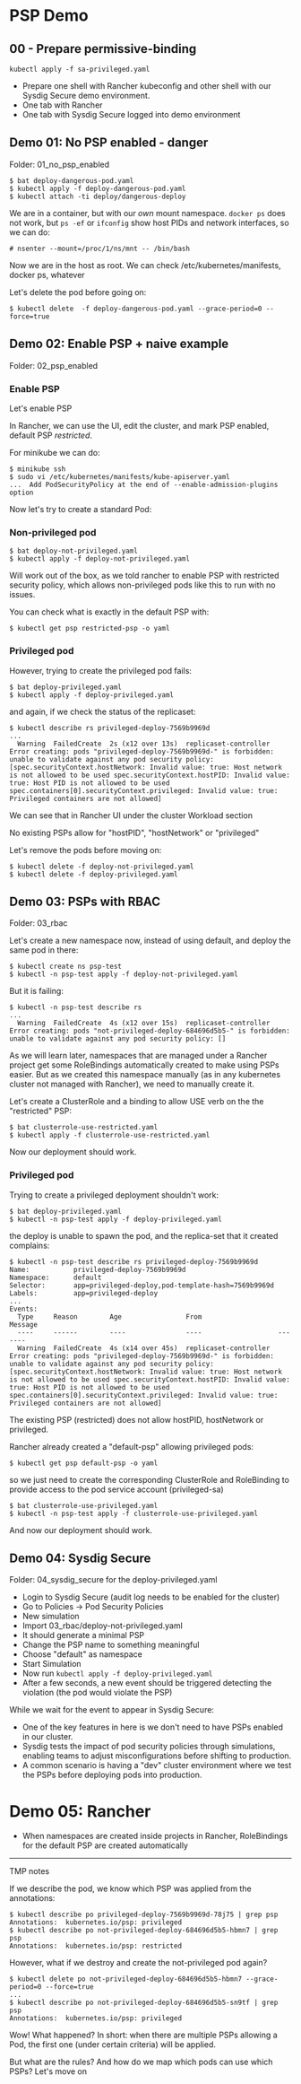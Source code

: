 # PSP Demo

## 00 - Prepare permissive-binding

```
kubectl apply -f sa-privileged.yaml
```

* Prepare one shell with Rancher kubeconfig and other shell with our Sysdig Secure demo environment.
* One tab with Rancher
* One tab with Sysdig Secure logged into demo environment

## Demo 01: No PSP enabled - danger

Folder: 01_no_psp_enabled

```
$ bat deploy-dangerous-pod.yaml
$ kubectl apply -f deploy-dangerous-pod.yaml
$ kubectl attach -ti deploy/dangerous-deploy
```

We are in a container, but with our *own* mount namespace. `docker ps` does not work, but `ps -ef` or `ifconfig` show host PIDs and network interfaces, so we can do:

```
# nsenter --mount=/proc/1/ns/mnt -- /bin/bash
```

Now we are in the host as root. We can check /etc/kubernetes/manifests, docker ps, whatever

Let's delete the pod before going on:

```
$ kubectl delete  -f deploy-dangerous-pod.yaml --grace-period=0 --force=true
```

## Demo 02: Enable PSP + naive example

Folder: 02_psp_enabled

### Enable PSP

Let's enable PSP

In Rancher, we can use the UI, edit the cluster, and mark PSP enabled, default PSP *restricted*.

For minikube we can do:

```
$ minikube ssh
$ sudo vi /etc/kubernetes/manifests/kube-apiserver.yaml
...  Add PodSecurityPolicy at the end of --enable-admission-plugins option
```

Now let's try to create a standard Pod:

### Non-privileged pod

```
$ bat deploy-not-privileged.yaml
$ kubectl apply -f deploy-not-privileged.yaml
```

Will work out of the box, as we told rancher to enable PSP with restricted security policy, which allows non-privileged pods like this to run with no issues.

You can check what is exactly in the default PSP with:

```
$ kubectl get psp restricted-psp -o yaml
```

### Privileged pod

However, trying to create the privileged pod fails:

```
$ bat deploy-privileged.yaml
$ kubectl apply -f deploy-privileged.yaml
```

and again, if we check the status of the replicaset:

```
$ kubectl describe rs privileged-deploy-7569b9969d
...
  Warning  FailedCreate  2s (x12 over 13s)  replicaset-controller  Error creating: pods "privileged-deploy-7569b9969d-" is forbidden: unable to validate against any pod security policy: [spec.securityContext.hostNetwork: Invalid value: true: Host network is not allowed to be used spec.securityContext.hostPID: Invalid value: true: Host PID is not allowed to be used spec.containers[0].securityContext.privileged: Invalid value: true: Privileged containers are not allowed]
```

We can see that in Rancher UI under the cluster Workload section

No existing PSPs allow for "hostPID", "hostNetwork" or "privileged"

Let's remove the pods before moving on:

```
$ kubectl delete -f deploy-not-privileged.yaml
$ kubectl delete -f deploy-privileged.yaml
```

## Demo 03: PSPs with RBAC

Folder: 03_rbac

Let's create a new namespace now, instead of using default, and deploy the same pod in there:

```
$ kubectl create ns psp-test
$ kubectl -n psp-test apply -f deploy-not-privileged.yaml
```

But it is failing:

```
$ kubectl -n psp-test describe rs
...
  Warning  FailedCreate  4s (x12 over 15s)  replicaset-controller  Error creating: pods "not-privileged-deploy-684696d5b5-" is forbidden: unable to validate against any pod security policy: []
```

As we will learn later, namespaces that are managed under a Rancher project get some RoleBindings automatically created to make using PSPs easier. But as we created this namespace manually (as in any kubernetes cluster not managed with Rancher), we need to manually create it.

Let's create a ClusterRole and a binding to allow USE verb on the the "restricted" PSP:

```
$ bat clusterrole-use-restricted.yaml
$ kubectl apply -f clusterrole-use-restricted.yaml
```

Now our deployment should work.

### Privileged pod

Trying to create a privileged deployment shouldn't work:

```
$ bat deploy-privileged.yaml
$ kubectl -n psp-test apply -f deploy-privileged.yaml
```

the deploy is unable to spawn the pod, and the replica-set that it created complains:

```
$ kubectl -n psp-test describe rs privileged-deploy-7569b9969d
Name:           privileged-deploy-7569b9969d
Namespace:      default
Selector:       app=privileged-deploy,pod-template-hash=7569b9969d
Labels:         app=privileged-deploy
...
Events:
  Type     Reason        Age                From                   Message
  ----     ------        ----               ----                   -------
  Warning  FailedCreate  4s (x14 over 45s)  replicaset-controller  Error creating: pods "privileged-deploy-7569b9969d-" is forbidden: unable to validate against any pod security policy: [spec.securityContext.hostNetwork: Invalid value: true: Host network is not allowed to be used spec.securityContext.hostPID: Invalid value: true: Host PID is not allowed to be used spec.containers[0].securityContext.privileged: Invalid value: true: Privileged containers are not allowed]
```

The existing PSP (restricted) does not allow hostPID, hostNetwork or privileged.

Rancher already created a "default-psp" allowing privileged pods:
```
$ kubectl get psp default-psp -o yaml
```

so we just need to create the corresponding ClusterRole and RoleBinding to provide access to the pod service account (privileged-sa)

```
$ bat clusterrole-use-privileged.yaml
$ kubectl -n psp-test apply -f clusterrole-use-privileged.yaml
```
And now our deployment should work.

## Demo 04: Sysdig Secure

Folder: 04_sysdig_secure for the deploy-privileged.yaml

* Login to Sysdig Secure (audit log needs to be enabled for the cluster)
* Go to Policies -> Pod Security Policies
* New simulation
* Import 03_rbac/deploy-not-privileged.yaml
* It should generate a minimal PSP
* Change the PSP name to something meaningful
* Choose "default" as namespace
* Start Simulation
* Now run `kubectl apply -f deploy-privileged.yaml`
* After a few seconds, a new event should be triggered detecting the violation (the pod would violate the PSP)

While we wait for the event to appear in Sysdig Secure:

* One of the key features in here is we don't need to have PSPs enabled in our cluster.
* Sysdig tests the impact of pod security policies through simulations, enabling teams to adjust misconfigurations before shifting to production.
* A common scenario is having a "dev" cluster environment where we test the PSPs before deploying pods into production.

# Demo 05: Rancher

* When namespaces are created inside projects in Rancher, RoleBindings for the default PSP are created automatically

---------
TMP notes

If we describe the pod, we know which PSP was applied from the annotations:

```
$ kubectl describe po privileged-deploy-7569b9969d-78j75 | grep psp
Annotations:  kubernetes.io/psp: privileged
$ kubectl describe po not-privileged-deploy-684696d5b5-hbmn7 | grep psp
Annotations:  kubernetes.io/psp: restricted
```

However, what if we destroy and create the not-privileged pod again?

```
$ kubectl delete po not-privileged-deploy-684696d5b5-hbmn7 --grace-period=0 --force=true
...
$ kubectl describe po not-privileged-deploy-684696d5b5-sn9tf | grep psp
Annotations:  kubernetes.io/psp: privileged
```
Wow! What happened? In short: when there are multiple PSPs allowing a Pod, the first one (under certain criteria) will be applied.

But what are the rules? And how do we map which pods can use which PSPs? Let's move on

